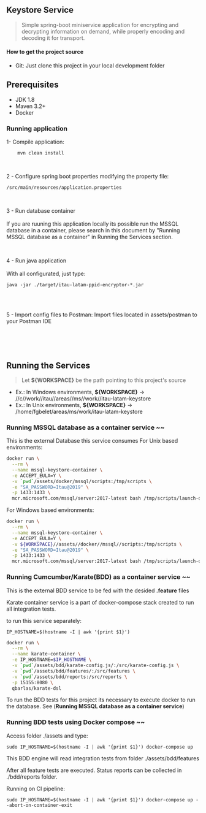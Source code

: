 ## Keystore Service

> Simple spring-boot miniservice application for encrypting and decrypting information on demand, while properly encoding and decoding it for transport.

#### How to get the project source
- Git:
Just clone this project in your local development folder

## Prerequisites
- JDK 1.8
- Maven 3.2+
- Docker


### Running application

1- Compile application:

```
	mvn clean install
```

<br/>

2 - Configure spring boot properties modifying the property file:

```
/src/main/resources/application.properties
```

<br/>

3 -  Run database container
<br/><br/>
If you are ruuning this application locally its possible run the MSSQL database in a container, please search in this document by "Running MSSQL database as a container" in Running the Services section.

<br/>

4 - Run java application   
<br/>
With all configurated, just type:

```
java -jar ./target/itau-latam-ppid-encryptor-*.jar
```

<br/>
<br/>

5 - Import config files to Postman:
Import files located in assets/postman to your Postman IDE

<br/>
<br/>
<br/>



## Running the Services
> Let **${WORKSPACE}** be the path pointing to this project's source
  - Ex.: In Windows environments, **${WORKSPACE}** -> //c//work//itau//areas//ms//work//itau-latam-keystore
  - Ex.: In Unix environments, **${WORKSPACE}** -> /home/fgbelet/areas/ms/work/itau-latam-keystore



### Running MSSQL database as a container service ~~
This is the external Database this service consumes 
For Unix based environments:

```bash
docker run \
  --rm \
  --name mssql-keystore-container \
  -e ACCEPT_EULA=Y \
  -v `pwd`/assets/docker/mssql/scripts:/tmp/scripts \
  -e "SA_PASSWORD=Itau@2019" \
  -p 1433:1433 \
  mcr.microsoft.com/mssql/server:2017-latest bash /tmp/scripts/launch-db.sh
```

For Windows based environments:

```bash
docker run \
  --rm \
  --name mssql-keystore-container \
  -e ACCEPT_EULA=Y \
  -v ${WORKSPACE}//assets//docker//mssql//scripts:/tmp/scripts \
  -e "SA_PASSWORD=Itau@2019" \
  -p 1433:1433 \
  mcr.microsoft.com/mssql/server:2017-latest bash /tmp/scripts/launch-db.sh
```



### Running Cumcumber/Karate(BDD) as a container service ~~

This is the external BDD service to be fed  with the desided **.feature** files

Karate container service is a part of docker-compose stack created to run all integration tests.

to run this service separately:


```
IP_HOSTNAME=$(hostname -I | awk '{print $1}')
```

```bash
docker run \
  --rm \
  --name karate-container \
  -e IP_HOSTNAME=$IP_HOSTNAME \
  -v `pwd`/assets/bdd/karate-config.js/:/src/karate-config.js \
  -v `pwd`/assets/bdd/features/:/src/features \
  -v `pwd`/assets/bdd/reports:/src/reports \
  -p 15155:8080 \
  qbarlas/karate-dsl
```

To run the BDD tests for this project its necessary to execute docker to run the database. See (<b>Running MSSQL database as a container service</b>)



### Running BDD tests using Docker compose ~~

Access folder ./assets and type:

```
sudo IP_HOSTNAME=$(hostname -I | awk '{print $1}') docker-compose up
```

This BDD engine will read integration tests from folder ./assets/bdd/features

After all feature tests are executed. Status reports can be collected in ./bdd/reports folder.


Running on CI pipeline:

```
sudo IP_HOSTNAME=$(hostname -I | awk '{print $1}') docker-compose up --abort-on-container-exit
```

